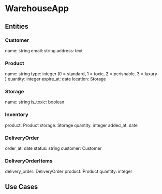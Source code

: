 WarehouseApp
============

Entities
------

### Customer
name: string
email: string
address: text

### Product
name: string
type: integer (0 = standard, 1 = toxic, 2 = perishable, 3 = luxury )
quantity: integer
expire_at: date
location: Storage

### Storage
name: string
is_toxic: boolean

### Inventory
product: Product
storage: Storage
quantity: integer
added_at: date

### DeliveryOrder
order_at: date
status: string
customer: Customer

### DeliveryOrderItems
delivery_order: DeliveryOrder
product: Product
quantity: integer


Use Cases
---------









